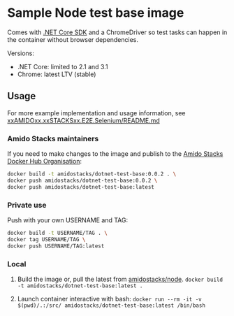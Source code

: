 # Sample Node test base image

Comes with [.NET Core SDK](https://hub.docker.com/_/microsoft-dotnet-core-sdk/) and a ChromeDriver so test tasks can happen in the container without browser dependencies.

Versions:

- .NET Core: limited to 2.1 and 3.1
- Chrome: latest LTV (stable)

## Usage

For more example implementation and usage information, see [xxAMIDOxx.xxSTACKSxx.E2E.Selenium/README.md](../../../packages/scaffolding-cli/templates/test/xxAMIDOxx.xxSTACKSxx.E2E.Selenium/README.md)

### Amido Stacks maintainers

If you need to make changes to the image and publish to the [Amido Stacks Docker Hub Organisation](https://hub.docker.com/u/amidostacks):

```bash
docker build -t amidostacks/dotnet-test-base:0.0.2 . \
docker push amidostacks/dotnet-test-base:0.0.2 \
docker push amidostacks/dotnet-test-base:latest
```

### Private use

Push with your own USERNAME and TAG:

```bash
docker build -t USERNAME/TAG . \
docker tag USERNAME/TAG \
docker push USERNAME/TAG:latest
```

### Local

1. Build the image or, pull the latest from [amidostacks/node](https://hub.docker.com/r/amidostacks/node).
  `docker build -t amidostacks/dotnet-test-base:latest .`

2. Launch container interactive with bash: `docker run --rm -it -v $(pwd)/.:/src/ amidostacks/dotnet-test-base:latest /bin/bash`
